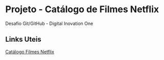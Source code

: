 # Projeto - Catálogo de Filmes Netflix
Desafio Git/GitHub - Digital Inovation One

## Links Uteis
[Catálogo Filmes Netflix](https://www.filmelier.com/br/platforms/netflix/)
